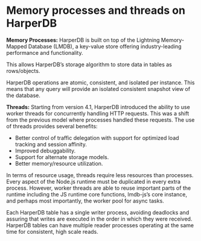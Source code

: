 # Memory processes and threads on HarperDB

**Memory Processes:** HarperDB is built on top of the Lightning Memory-Mapped Database (LMDB), a key-value store offering industry-leading performance and functionality.

This allows HarperDB’s storage algorithm to store data in tables as rows/objects.

HarperDB operations are atomic, consistent, and isolated per instance. This means that any query will provide an isolated consistent snapshot view of the database.

**Threads:** Starting from version 4.1, HarperDB introduced the ability to use worker threads for concurrently handling HTTP requests. This was a shift from the previous model where processes handled these requests. The use of threads provides several benefits:

- Better control of traffic delegation with support for optimized load tracking and session affinity.
- Improved debuggability.
- Support for alternate storage models.
- Better memory/resource utilization.

In terms of resource usage, threads require less resources than processes. Every aspect of the Node.js runtime must be duplicated in every extra process. However, worker threads are able to reuse important parts of the runtime including the JS runtime core functions, lmdb-js’s core instance, and perhaps most importantly, the worker pool for async tasks.

Each HarperDB table has a single writer process, avoiding deadlocks and assuring that writes are executed in the order in which they were received. HarperDB tables can have multiple reader processes operating at the same time for consistent, high scale reads.